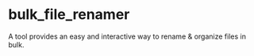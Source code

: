 # bulk_file_renamer
A tool provides an easy and interactive way to rename &amp; organize files in bulk.
